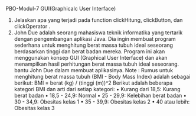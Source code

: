 PBO-Modul-7 GUI(Graphicalc User Interface)

1. Jelaskan apa yang terjadi pada function clickHitung, clickButton, dan clickOperator .
2. John Due adalah seorang mahasiswa teknik informatika yang tertarik dengan pengembangan 
aplikasi Java. Dia ingin membuat program sederhana untuk menghitung berat massa tubuh ideal 
seseorang berdasarkan tinggi dan berat badan mereka. Program ini akan menggunakan konsep GUI 
(Graphical User Interface) dan akan menampilkan hasil perhitungan berat massa tubuh ideal 
seseorang. bantu John Due dalam membuat aplikasinya. Note : Rumus untuk menghitung berat 
massa tubuh (BMI - Body Mass Index) adalah sebagai berikut: BMI = berat (kg) / (tinggi (m))^2 
Berikut adalah beberapa kategori BMI dan arti dari setiap kategori: 
• Kurang dari 18,5: Kurang berat badan 
• 18,5 - 24,9: Normal 
• 25 - 29,9: Kelebihan berat badan 
• 30 - 34,9: Obesitas kelas 1 
• 35 - 39,9: Obesitas kelas 2 
• 40 atau lebih: Obesitas kelas 3
